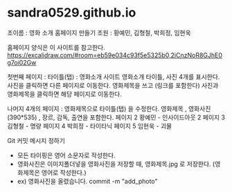 # sandra0529.github.io

조이름 : 영화 소개 홈페이지 만들기
조원 : 황예민, 김형철, 박희정, 임현욱

홈페이지 양식은 이 사이트를 참고한다. https://excalidraw.com/#room=eb59e034c93f5e5325b0,2iCnzNoR8GJhE0g7oi02Gw

첫번째 페이지 : 타이틀(탭) : 영화소개 사이트  영화소개 타이틀, 사진 4개를 표시한다. 사진을 클릭하면 다른 페이지로 이동한다. 
영화제목을 쓰고 (링크를 포함한다)  사진과 영화제목을 클릭하면 해당 페이지로 이동한다. 


나머지 4개의 페이지 : 영화제목으로 타이틀(탭) 을 수정한다. 영화제목 , 영화사진 (390*535) , 장르, 감독, 출연을 포함한다. 
페이지 2 황예민 - 인사이드아웃 2
페이지 3 김형철 - 명량
페이지 4 박희정 - 타이타닉
페이지 5 임현욱 - 괴물


Git 커밋 메시지 정하기
- 모든 타이핑은 영어 소문자로 작성한다.
- 영화사진은 이미지폴더넣을 영화사진을 저장할 때, 영화제목.jpg 로 저장한다. (영화제목은 영어로 작성한다.)
- ex) 영화사진을 올렸습니다. commit -m "add_photo"
